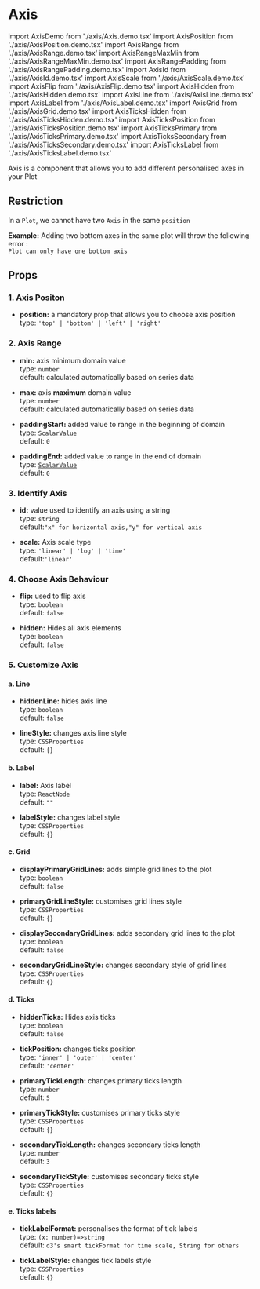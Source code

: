 # Axis

import AxisDemo from './axis/Axis.demo.tsx'
import AxisPosition from './axis/AxisPosition.demo.tsx'
import AxisRange from './axis/AxisRange.demo.tsx'
import AxisRangeMaxMin from './axis/AxisRangeMaxMin.demo.tsx'
import AxisRangePadding from './axis/AxisRangePadding.demo.tsx'
import AxisId from './axis/AxisId.demo.tsx'
import AxisScale from './axis/AxisScale.demo.tsx'
import AxisFlip from './axis/AxisFlip.demo.tsx'
import AxisHidden from './axis/AxisHidden.demo.tsx'
import AxisLine from './axis/AxisLine.demo.tsx'
import AxisLabel from './axis/AxisLabel.demo.tsx'
import AxisGrid from './axis/AxisGrid.demo.tsx'
import AxisTicksHidden from './axis/AxisTicksHidden.demo.tsx'
import AxisTicksPosition from './axis/AxisTicksPosition.demo.tsx'
import AxisTicksPrimary from './axis/AxisTicksPrimary.demo.tsx'
import AxisTicksSecondary from './axis/AxisTicksSecondary.demo.tsx'
import AxisTicksLabel from './axis/AxisTicksLabel.demo.tsx'

Axis is a component that allows you to add different personalised axes in your Plot

<AxisDemo/>

## Restriction

In a `Plot`, we cannot have two `Axis` in the same `position`

**Example:**
Adding two bottom axes in the same plot will throw the following error :<br/>
`Plot can only have one bottom axis`

## Props

### 1. Axis Positon

- **position:** a mandatory prop that allows you to choose axis position<br/>
  type: `'top' | 'bottom' | 'left' | 'right'`

<AxisPosition/>

### 2. Axis Range

  <AxisRange />

- **min:** axis minimum domain value <br />
  type: `number`<br/>
  default: calculated automatically based on series data
- **max:** axis **maximum** domain value <br />
  type: `number`<br/>
  default: calculated automatically based on series data

  <AxisRangeMaxMin/>

- **paddingStart:** added value to range in the beginning of domain<br />
  type: [`ScalarValue`](../500_types/scalarValue.md)<br/>
  default: `0`
- **paddingEnd:** added value to range in the end of domain<br />
  type: [`ScalarValue`](../500_types/scalarValue.md)<br/>
  default: `0`

  <AxisRangePadding/>

### 3. Identify Axis

- **id:** value used to identify an axis using a string<br/>
  type: `string`<br/>
  default:`"x" for horizontal axis,"y" for vertical axis`

  <AxisId />

- **scale:** Axis scale type<br/>
  type: `'linear' | 'log' | 'time'`<br/>
  default:`'linear'`

  <AxisScale />

### 4. Choose Axis Behaviour

- **flip:** used to flip axis<br />
  type: `boolean`<br/>
  default: `false`

  <AxisFlip/>

- **hidden:** Hides all axis elements<br />
  type: `boolean`<br/>
  default: `false`

  <AxisHidden/>

### 5. Customize Axis

#### a. Line

- **hiddenLine:** hides axis line<br />
  type: `boolean`<br/>
  default: `false`
- **lineStyle:** changes axis line style<br />
  type: `CSSProperties`<br/>
  default: `{}`

  <AxisLine/>

#### b. Label

- **label:** Axis label<br />
  type: `ReactNode`<br/>
  default: `""`
- **labelStyle:** changes label style<br />
  type: `CSSProperties`<br/>
  default: `{}`

  <AxisLabel/>

#### c. Grid

- **displayPrimaryGridLines:** adds simple grid lines to the plot<br />
  type: `boolean`<br/>
  default: `false`
- **primaryGridLineStyle:** customises grid lines style<br />
  type: `CSSProperties`<br/>
  default: `{}`

- **displaySecondaryGridLines:** adds secondary grid lines to the plot<br />
  type: `boolean`<br/>
  default: `false`
- **secondaryGridLineStyle:** changes secondary style of grid lines<br />
  type: `CSSProperties`<br/>
  default: `{}`

  <AxisGrid/>

#### d. Ticks

- **hiddenTicks:** Hides axis ticks<br />
  type: `boolean`<br/>
  default: `false`

  <AxisTicksHidden/>

- **tickPosition:** changes ticks position<br />
  type: `'inner' | 'outer' | 'center'`<br/>
  default: `'center'`

  <AxisTicksPosition/>

- **primaryTickLength:** changes primary ticks length<br />
  type: `number`<br/>
  default: `5`
- **primaryTickStyle:** customises primary ticks style<br />
  type: `CSSProperties`<br/>
  default: `{}`

  <AxisTicksPrimary/>

- **secondaryTickLength:** changes secondary ticks length<br />
  type: `number`<br/>
  default: `3`
- **secondaryTickStyle:** customises secondary ticks style<br />
  type: `CSSProperties`<br/>
  default: `{}`

  <AxisTicksSecondary/>

#### e. Ticks labels

- **tickLabelFormat:** personalises the format of tick labels<br />
  type: `(x: number)=>string`<br/>
  default: `d3's smart tickFormat for time scale, String for others`
- **tickLabelStyle:** changes tick labels style<br />
  type: `CSSProperties`<br/>
  default: `{}`

  <AxisTicksLabel/>

